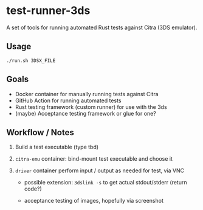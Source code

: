 # test-runner-3ds
<!-- TODO: better name! -->

A set of tools for running automated Rust tests against Citra (3DS emulator).

## Usage

`./run.sh 3DSX_FILE`

## Goals

* Docker container for manually running tests against Citra
* GitHub Action for running automated tests
* Rust testing framework (custom runner) for use with the 3ds
* (maybe) Acceptance testing framework or glue for one?

## Workflow / Notes

1. Build a test executable (type tbd)
1. `citra-emu` container: bind-mount test executable and choose it
1. `driver` container perform input / output as needed for test, via VNC

    * possible extension: `3dslink -s` to get actual stdout/stderr (return code?)

    * acceptance testing of images, hopefully via screenshot
